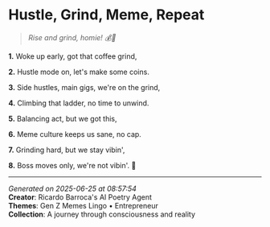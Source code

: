 # Hustle, Grind, Meme, Repeat

> *Rise and grind, homie! 💰💫*

**1.** Woke up early, got that coffee grind,


**2.** Hustle mode on, let's make some coins.


**3.** Side hustles, main gigs, we're on the grind,


**4.** Climbing that ladder, no time to unwind.


**5.** Balancing act, but we got this,


**6.** Meme culture keeps us sane, no cap.


**7.** Grinding hard, but we stay vibin',


**8.** Boss moves only, we're not vibin'. 💼



---

*Generated on 2025-06-25 at 08:57:54*  
**Creator**: Ricardo Barroca's AI Poetry Agent  
**Themes**: Gen Z Memes Lingo • Entrepreneur  
**Collection**: A journey through consciousness and reality